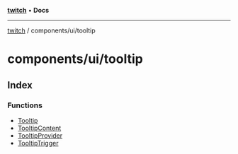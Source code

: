 [**twitch**](../../../README.md) • **Docs**

***

[twitch](../../../modules.md) / components/ui/tooltip

# components/ui/tooltip

## Index

### Functions

- [Tooltip](functions/Tooltip.md)
- [TooltipContent](functions/TooltipContent.md)
- [TooltipProvider](functions/TooltipProvider.md)
- [TooltipTrigger](functions/TooltipTrigger.md)
